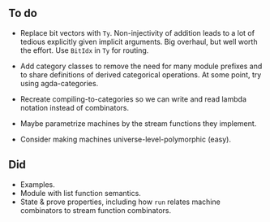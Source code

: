 ## To do

*   Replace bit vectors with `Ty`.
    Non-injectivity of addition leads to a lot of tedious explicitly given implicit arguments.
    Big overhaul, but well worth the effort.
    Use `BitIdx` in `Ty` for routing.

*   Add category classes to remove the need for many module prefixes and to share definitions of derived categorical operations.
    At some point, try using agda-categories.
*   Recreate compiling-to-categories so we can write and read lambda notation instead of combinators.

*   Maybe parametrize machines by the stream functions they implement.
*   Consider making machines universe-level-polymorphic (easy).

## Did

*   Examples.
*   Module with list function semantics.
*   State & prove properties, including how `run` relates machine combinators to stream function combinators.
